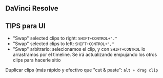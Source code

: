 ## DaVinci Resolve   


## TIPS para UI

- "Swap" selected clips to right: ```SHIFT+CONTROL+"."```   
- "Swap" selected clips to left: ```SHIFT+CONTROL+","```   
- "Swap" arbitrario: selecionamos el clip, y con ```SHIFT+CONTROL``` lo arrastramos por el timeline. Se irá actualizando empujando los otros clips para hacerle sitio    

Duplicar clips (más rápido y efectivo que "cut & paste": ```alt + drag clip```   
